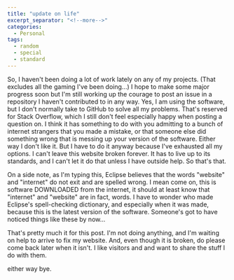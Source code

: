 ```yaml
---
title: "update on life"
excerpt_separator: "<!--more-->"
categories:
  - Personal
tags:
  - random
  - special
  - standard
---
```


So, I haven't been doing a lot of work lately on any of my projects. (That excludes all the gaming I've been doing...) I hope to make some major progress soon but I'm still working up the courage to post an issue in a repository I haven't contributed to in any way. Yes, I am using the software, but I don't normally take to GitHub to solve all my problems. That's reserved for Stack Overflow, which I still don't feel especially happy when posting a question on. I think it has something to do with you admitting to a bunch of internet strangers that you made a mistake, or that someone else did something wrong that is messing up your version of the software. Either way I don't like it. But I have to do it anyway because I've exhausted all my options. I can't leave this website broken forever. It has to live up to its standards, and I can't let it do that unless I have outside help. So that's that.

On a side note, as I'm typing this, Eclipse believes that the words "website" and "internet" do not exit and are spelled wrong. I mean come on, this is software DOWNLOADED from the internet, it should at least know that "internet" and "website" are in fact, words. I have to wonder who made Eclipse's spell-checking dictionary, and especially when it was made, because this is the latest version of the software. Someone's got to have noticed things like these by now...

That's pretty much it for this post. I'm not doing anything, and I'm waiting on help to arrive to fix my website. And, even though it is broken, do please come back later when it isn't. I like visitors and and want to share the stuff I do with them.

either way bye.